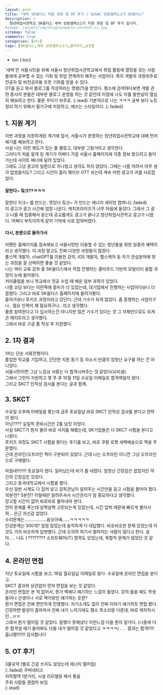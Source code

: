 ```yaml
---
layout: post
title: "새싹 SK쉴더스 지원 과정 및 OT 후기 / SeSAC 성동캠퍼스1기 SK쉴더스"
description: >
  청년취업사관학교 SK쉴더스 새싹 성동캠퍼스1기 지원 과정 및 OT 후기 입니다.
#image: /assets/img/blog/example-content-ii.jpg
sitemap: false
comments: true
categories: [etc]
tags: [SK쉴더스,새싹 성동캠퍼스1기,클라우드,보안]
---
```

* toc
{:toc}

'새싹'은 서울시민을 위해 서울시 청년취업사관학교에서 취업 활동에 열망을 갖는 사람들에게 공부할 수 있는 기회 및 취업 연계까지 해주는 사업이다. 특히 개발자 과정위주로 전공자 및 비전공자들 또한 기회를 얻을 수 있다.  
OT를 듣고 와서 블로그를 작성하라는 명령(?)을 받았다. 평소에 검색하다보면 개발 관련 종사자 분들은 대부분 
블로그 운영을 하는 것 같던데 이참에 나도 이를 발판삼아 열심히 해보려고 한다. 물론 꾸미기 위주로. 
{:.lead} 
기본적으로 나는 ㅋㅋㅋ 공부 보다 노트 정리 하기 위해서 필기구에 치장하고, 애쓰는 스타일이다.
{:.faded}

## 1. 지원 계기

이번 과정을 지원하게된 계기에 앞서, 서울시가 운영하는 청년취업사관학교에 대해 먼저 얘기를 해보려고 한다.  
사실 나는 이런 제도가 있는 줄 몰랐고, 대부분 그럴거라고 생각한다.   
그러다가 처음 알게 된 계기가 어쩌다 가끔 서울시 홈페이지에 각종 정보 찾으려고 들어가는데 사이트 배너에 달려 있었다.  
그래도 그냥 광고의 일환으로 지나쳤고 생각도 하지 않았다. 
그때는 나름 어려서 아무 생각 없었을지도? 그리고 시간이 흘러 웨이브 OTT 보는데 계속 어떤 광고가 귀를 사로잡았다.  

#### 잘한다~ 짘크??ㅋㅋㅋ

잘한다 지크~ 를 만드는. 멋있다 짘크~ 가 만드는 에너지 세이빙 컴퍼니{:.faded}  
이 광고가 광고 시간에 엄청 나온다. 캐치프라이즈가 너무 마음에 들었다. 그래서 그 광고 나올 때 집중해서 듣는데 공교롭게도 광고가 끝나고 청년취업사관학교 광고가 나왔다.  어쩌다 부득이하게 같이 기억에 사로 잡혀버렸다.  


#### 다시, 본론으로 돌아가서

어쨌든 홈페이지를 접속해보고 서울시민만 이용할 수 있는 청년들을 위한 일종의 혜택이라고 생각했다. 이 과정 말고도 진짜 다양한 과정들이 많았다.  
풀스택 개발자, chatGPT를 이용한 강의, iOS 개발자, 헬스케어 등 자기 관심분야에 맞는 과정을 잘 선택하면 좋을 것 같았다.  
나는 여러 교육 강좌 중 SK쉴더스에서 직접 진행하는 클라우드 기반의 모빌리티 융합 과정이 눈에 들어왔다.  
커리큘럼을 보니 학교에서 전공 수업 때 배운 일부 과목이 있었다.  
나름 코딩 보다는 이런쪽에 흥미가 더 있었는데, 대기업에서 진행하는 사업이다보니 더 끌렸다. 그리고 바로 SK쉴더스 홈페이지에 들어가봤다.  
들어가보니 루키즈 과정이라고 있단다. 근데 기수가 되게 많았다. 좀 흥행하는 사업이구나.. 필요 인력이 꽤 필요하구나.. 라고 생각했다.  
물론 참여한다고 다 입사하는건 아니지만 많은 기수가 있다는 것 그 자체만으로도 되게 큰 메리트라고 생각했다.  
그래서 바로 구글 폼 작성 후 지원했다.

## 2. 1차 결과

1차는 단순 서류전형이다.<br>
졸업한 학교를 기입하고, 간단한 지원 동기 등 자소서 만큼의 엄청난 요구를 하는 건 아니었다.<br>
서울시민이면 그냥 느낌상 서류는 다 합격시켜주는 것 같았다(뇌피셜).<br>
그래서 그런지 지원하고 몇 주 후 10월 11일 수요일 이메일로 합격메일이 왔다.<br>
그리고 SKCT 인적성 검사를 본다는 글과 함께.<br>

## 3. SKCT

수요일 오후에 이메일을 봤는데 금주 토요일날 바로 SKCT 인적성 검사를 본다고 연락이 왔다.  
아닝???? 실질적 준비시간은 2틀 남짓 이었다.  
사실 SKCT가 뭔지 몰라 바로 서치를 해봤는데, SK기업들은 다 SKCT 시험을 본다고 나왔다.  
루키즈 과정도 SKCT 시험을 봤다는 후기를 보고, 바로 쿠팡 로켓 새벽배송으로 책을 주문했다.  
근데 온라인/오프라인 책이 구분되어 있었다. 근데 나는 오프라인 이니깐 그냥 오프라인으로 구매했다.

마침내!!!!!!!! 토요일이 왔다. 일어났는데 비가 좀 내렸다. 엄청난 긴장감은 없었지만 약간의 긴장감은 있었다.  
그리고 동국대학교에서 시험을 봤다.  
우선 일반 시계도 다 집어 넣고 감독관님이 알려주는 시간만을 듣고 시험을 풀어야 했다. 10분전? 5분전? 이럴때만 알려주셔서 시간관리가 참 중요하다고 생각했다.  
장고할 시간이 없어 바로바로 풀어내야 한다.  
언어 문제를 푸는데 살짝살짝 고민되는게 있었는데, 시간 압박 때문에 빠르게 풀어서 하... 은근 자신감 없었다.  
수리문제는..................음오아예......ㅋㅋㅋㅋㅋ  
인성문제는 300개? 엄청 많았는데 솔직하게 다 대답했다. 비슷비슷한 문제 있었는데 이것도 거의 비슷하게 답변했다. 근데 오히려 여기서 떨어지는 사람이 많다고 한다. 설마..... 나도ㅓ????????
소프트웨어(iT) 항목도 있었는데, 복합적 문제가 많았던 것 같다.


## 4. 온라인 면접

지난 토요일에 시험을 보고, 16일 월요일날 이메일로 왔다. 수요일에 온라인 면접을 본다고.  
SKCT 결과와 상관없이 먼저 면접을 보는 것 같았다.  
온라인 면접은 본 적 없어서, 뭔가 벽에다 얘기하는 느낌이 들었다. 강의 들을 때도 학생들이나 선생이나 서로 벽이랑만 얘기하는 듯한?  
뭔가 면접은 진짜 편안하게 진행했다. 자기소개도 없이 진짜 이야기 얘기하듯 면접 봤다.  
긴장하면 발성이 좁아져서 진짜 내가 느끼기에도 평소 목소리랑 다른데, 바로 캐치하시던...ㅠㅠ  
그래서 뭔가 떨어질 것 같았다. 잘했다 못해냈다 이런느낌 다들 뭔지 알거다. (나중에 다른 합격생 얘기 들어봐도 다들 내가 떨어질 것 같았다고 ㅋㅋㅋㅋ)
.
.
.
결과는 합격!!!!! 흠냐랭!!!!!!! 감사합나다

## 5. OT 후기

3줄요약
(별로 긴글 쓰지도 않았는데 에너지 떨어짐)<br>
{:.faded}
쿠버네티스<br>
지하철역 1분거리, 시설 리모델링 해서 좋음<br>
주위 사람들 괜찮아 보임<br>
{:.lead}